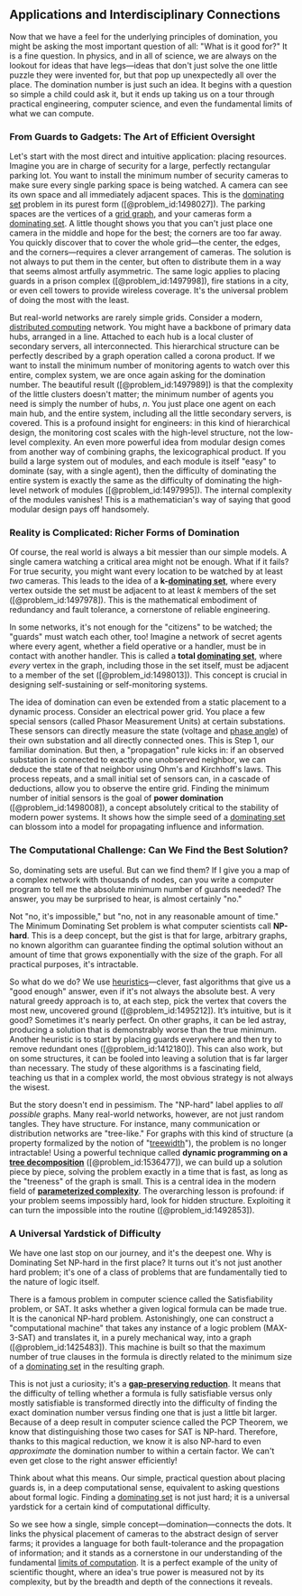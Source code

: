 ## Applications and Interdisciplinary Connections

Now that we have a feel for the underlying principles of domination, you might be asking the most important question of all: "What is it good for?" It is a fine question. In physics, and in all of science, we are always on the lookout for ideas that have legs—ideas that don't just solve the one little puzzle they were invented for, but that pop up unexpectedly all over the place. The domination number is just such an idea. It begins with a question so simple a child could ask it, but it ends up taking us on a tour through practical engineering, computer science, and even the fundamental limits of what we can compute.

### From Guards to Gadgets: The Art of Efficient Oversight

Let's start with the most direct and intuitive application: placing resources. Imagine you are in charge of security for a large, perfectly rectangular parking lot. You want to install the minimum number of security cameras to make sure every single parking space is being watched. A camera can see its own space and all immediately adjacent spaces. This is the [dominating set](@article_id:266066) problem in its purest form ([@problem_id:1498027]). The parking spaces are the vertices of a [grid graph](@article_id:275042), and your cameras form a [dominating set](@article_id:266066). A little thought shows you that you can't just place one camera in the middle and hope for the best; the corners are too far away. You quickly discover that to cover the whole grid—the center, the edges, and the corners—requires a clever arrangement of cameras. The solution is not always to put them in the center, but often to distribute them in a way that seems almost artfully asymmetric. The same logic applies to placing guards in a prison complex ([@problem_id:1497998]), fire stations in a city, or even cell towers to provide wireless coverage. It's the universal problem of doing the most with the least.

But real-world networks are rarely simple grids. Consider a modern, [distributed computing](@article_id:263550) network. You might have a backbone of primary data hubs, arranged in a line. Attached to each hub is a local cluster of secondary servers, all interconnected. This hierarchical structure can be perfectly described by a graph operation called a corona product. If we want to install the minimum number of monitoring agents to watch over this entire, complex system, we are once again asking for the domination number. The beautiful result ([@problem_id:1497989]) is that the complexity of the little clusters doesn't matter; the minimum number of agents you need is simply the number of hubs, $n$. You just place one agent on each main hub, and the entire system, including all the little secondary servers, is covered. This is a profound insight for engineers: in this kind of hierarchical design, the monitoring cost scales with the high-level structure, not the low-level complexity. An even more powerful idea from modular design comes from another way of combining graphs, the lexicographical product. If you build a large system out of modules, and each module is itself "easy" to dominate (say, with a single agent), then the difficulty of dominating the entire system is exactly the same as the difficulty of dominating the high-level network of modules ([@problem_id:1497995]). The internal complexity of the modules vanishes! This is a mathematician's way of saying that good modular design pays off handsomely.

### Reality is Complicated: Richer Forms of Domination

Of course, the real world is always a bit messier than our simple models. A single camera watching a critical area might not be enough. What if it fails? For true security, you might want every location to be watched by at least *two* cameras. This leads to the idea of a **k-[dominating set](@article_id:266066)**, where every vertex outside the set must be adjacent to at least $k$ members of the set ([@problem_id:1497978]). This is the mathematical embodiment of redundancy and fault tolerance, a cornerstone of reliable engineering.

In some networks, it's not enough for the "citizens" to be watched; the "guards" must watch each other, too! Imagine a network of secret agents where every agent, whether a field operative or a handler, must be in contact with another handler. This is called a **total [dominating set](@article_id:266066)**, where *every* vertex in the graph, including those in the set itself, must be adjacent to a member of the set ([@problem_id:1498013]). This concept is crucial in designing self-sustaining or self-monitoring systems.

The idea of domination can even be extended from a static placement to a dynamic process. Consider an electrical power grid. You place a few special sensors (called Phasor Measurement Units) at certain substations. These sensors can directly measure the state (voltage and [phase angle](@article_id:273997)) of their own substation and all directly connected ones. This is Step 1, our familiar domination. But then, a "propagation" rule kicks in: if an observed substation is connected to exactly one unobserved neighbor, we can deduce the state of that neighbor using Ohm's and Kirchhoff's laws. This process repeats, and a small initial set of sensors can, in a cascade of deductions, allow you to observe the entire grid. Finding the minimum number of initial sensors is the goal of **power domination** ([@problem_id:1498008]), a concept absolutely critical to the stability of modern power systems. It shows how the simple seed of a [dominating set](@article_id:266066) can blossom into a model for propagating influence and information.

### The Computational Challenge: Can We Find the Best Solution?

So, dominating sets are useful. But can we find them? If I give you a map of a complex network with thousands of nodes, can you write a computer program to tell me the absolute minimum number of guards needed? The answer, you may be surprised to hear, is almost certainly "no."

Not "no, it's impossible," but "no, not in any reasonable amount of time." The Minimum Dominating Set problem is what computer scientists call **NP-hard**. This is a deep concept, but the gist is that for large, arbitrary graphs, no known algorithm can guarantee finding the optimal solution without an amount of time that grows exponentially with the size of the graph. For all practical purposes, it's intractable.

So what do we do? We use [heuristics](@article_id:260813)—clever, fast algorithms that give us a "good enough" answer, even if it's not always the absolute best. A very natural greedy approach is to, at each step, pick the vertex that covers the most new, uncovered ground ([@problem_id:1495212]). It’s intuitive, but is it good? Sometimes it's nearly perfect. On other graphs, it can be led astray, producing a solution that is demonstrably worse than the true minimum. Another heuristic is to start by placing guards everywhere and then try to remove redundant ones ([@problem_id:1412180]). This can also work, but on some structures, it can be fooled into leaving a solution that is far larger than necessary. The study of these algorithms is a fascinating field, teaching us that in a complex world, the most obvious strategy is not always the wisest.

But the story doesn't end in pessimism. The "NP-hard" label applies to *all possible* graphs. Many real-world networks, however, are not just random tangles. They have structure. For instance, many communication or distribution networks are "tree-like." For graphs with this kind of structure (a property formalized by the notion of "[treewidth](@article_id:263410)"), the problem is no longer intractable! Using a powerful technique called **dynamic programming on a [tree decomposition](@article_id:267767)** ([@problem_id:1536477]), we can build up a solution piece by piece, solving the problem exactly in a time that is fast, as long as the "treeness" of the graph is small. This is a central idea in the modern field of **[parameterized complexity](@article_id:261455)**. The overarching lesson is profound: if your problem seems impossibly hard, look for hidden structure. Exploiting it can turn the impossible into the routine ([@problem_id:1492853]).

### A Universal Yardstick of Difficulty

We have one last stop on our journey, and it's the deepest one. Why is Dominating Set NP-hard in the first place? It turns out it's not just another hard problem; it's one of a class of problems that are fundamentally tied to the nature of logic itself.

There is a famous problem in computer science called the Satisfiability problem, or SAT. It asks whether a given logical formula can be made true. It is the canonical NP-hard problem. Astonishingly, one can construct a "computational machine" that takes any instance of a logic problem (MAX-3-SAT) and translates it, in a purely mechanical way, into a graph ([@problem_id:1425483]). This machine is built so that the maximum number of true clauses in the formula is directly related to the minimum size of a [dominating set](@article_id:266066) in the resulting graph.

This is not just a curiosity; it's a **[gap-preserving reduction](@article_id:260139)**. It means that the difficulty of telling whether a formula is fully satisfiable versus only mostly satisfiable is transformed directly into the difficulty of finding the exact domination number versus finding one that is just a little bit larger. Because of a deep result in computer science called the PCP Theorem, we know that distinguishing those two cases for SAT is NP-hard. Therefore, thanks to this magical reduction, we know it is also NP-hard to even *approximate* the domination number to within a certain factor. We can't even get close to the right answer efficiently!

Think about what this means. Our simple, practical question about placing guards is, in a deep computational sense, equivalent to asking questions about formal logic. Finding a [dominating set](@article_id:266066) is not just hard; it is a universal yardstick for a certain kind of computational difficulty.

So we see how a single, simple concept—domination—connects the dots. It links the physical placement of cameras to the abstract design of server farms; it provides a language for both fault-tolerance and the propagation of information; and it stands as a cornerstone in our understanding of the fundamental [limits of computation](@article_id:137715). It is a perfect example of the unity of scientific thought, where an idea's true power is measured not by its complexity, but by the breadth and depth of the connections it reveals.